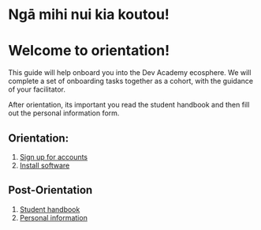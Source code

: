 # Ngā mihi nui kia koutou!
# Welcome to orientation!

This guide will help onboard you into the Dev Academy ecosphere.
We will complete a set of onboarding tasks together as a cohort, with the guidance of your facilitator.

After orientation, its important you read the student handbook and then fill out the personal information form.

## Orientation:
1. [Sign up for accounts](/accounts)
2. [Install software](/install)

## Post-Orientation
1. [Student handbook](student-handbook.md)
2. [Personal information]()
